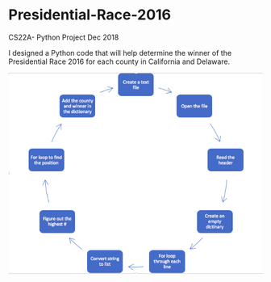 # Presidential-Race-2016
CS22A- Python Project
Dec 2018

I designed a Python code that will help determine the winner of the Presidential Race 2016 for each county in California and Delaware. 

![Presidential_Race_2016](Presidential_Race_2016_flowchart.png)
